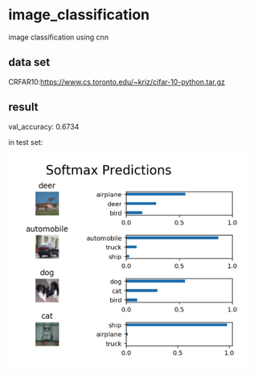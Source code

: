 # image_classification
image classification using cnn
## data set
CRFAR10:https://www.cs.toronto.edu/~kriz/cifar-10-python.tar.gz

## result
val_accuracy: 0.6734

in test set:

![](c_predict.png)
